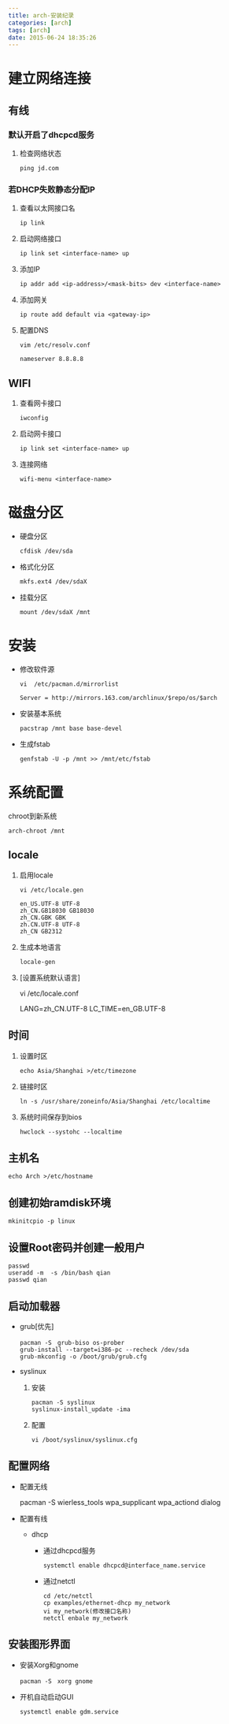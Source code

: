 ```yaml
---
title: arch-安装纪录
categories: [arch]
tags: [arch]
date: 2015-06-24 18:35:26
---
```


# 建立网络连接

## 有线

### 默认开启了dhcpcd服务

1.  检查网络状态

        ping jd.com

### 若DHCP失败静态分配IP

1.  查看以太网接口名

        ip link

1.  启动网络接口

        ip link set <interface-name> up

1.  添加IP

        ip addr add <ip-address>/<mask-bits> dev <interface-name>

1.  添加网关

        ip route add default via <gateway-ip>

1.  配置DNS

        vim /etc/resolv.conf

        nameserver 8.8.8.8

## WIFI

1.  查看网卡接口

        iwconfig

1.  启动网卡接口

        ip link set <interface-name> up

1.  连接网络

        wifi-menu <interface-name>

# 磁盘分区

-   硬盘分区

        cfdisk /dev/sda

-   格式化分区

        mkfs.ext4 /dev/sdaX

-   挂载分区

        mount /dev/sdaX /mnt

# 安装

-   修改软件源

        vi  /etc/pacman.d/mirrorlist

        Server = http://mirrors.163.com/archlinux/$repo/os/$arch

-   安装基本系统

        pacstrap /mnt base base-devel

-   生成fstab

        genfstab -U -p /mnt >> /mnt/etc/fstab

# 系统配置

chroot到新系统

    arch-chroot /mnt

## locale

1.  启用locale

        vi /etc/locale.gen

        en_US.UTF-8 UTF-8
        zh_CN.GB18030 GB18030
        zh_CN.GBK GBK
        zh.CN.UTF-8 UTF-8
        zh_CN GB2312

1.  生成本地语言

        locale-gen

1.   [设置系统默认语言]

        vi /etc/locale.conf

        LANG=zh_CN.UTF-8
        LC_TIME=en_GB.UTF-8

## 时间

1.  设置时区

        echo Asia/Shanghai >/etc/timezone

1.  链接时区

        ln -s /usr/share/zoneinfo/Asia/Shanghai /etc/localtime

1.  系统时间保存到bios

        hwclock --systohc --localtime

##  主机名

    echo Arch >/etc/hostname

##  创建初始ramdisk环境

    mkinitcpio -p linux

##  设置Root密码并创建一般用户

    passwd
    useradd -m  -s /bin/bash qian
    passwd qian

## 启动加载器

-   grub[优先]

        pacman -S　grub-biso os-prober
        grub-install --target=i386-pc --recheck /dev/sda
        grub-mkconfig -o /boot/grub/grub.cfg

-   syslinux

    1.  安装

            pacman -S syslinux
            syslinux-install_update -ima

    1.  配置

            vi /boot/syslinux/syslinux.cfg

## 配置网络

-   配置无线

    pacman -S wierless_tools wpa_supplicant wpa_actiond dialog

-   配置有线

    -   dhcp

        -   通过dhcpcd服务

                systemctl enable dhcpcd@interface_name.service

        -   通过netctl

                cd /etc/netctl
                cp examples/ethernet-dhcp my_network
                vi my_network(修改接口名称)
                netctl enbale my_network

## 安装图形界面

-   安装Xorg和gnome

        pacman -S　xorg gnome

-   开机自动启动GUI

        systemctl enable gdm.service
